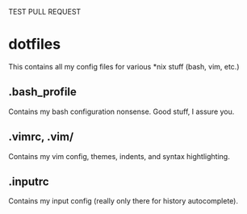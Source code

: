 TEST PULL REQUEST


dotfiles
========

This contains all my config files for various \*nix stuff (bash, vim, etc.)

.bash\_profile
-------------

Contains my bash configuration nonsense. Good stuff, I assure you. 

.vimrc, .vim/
-------------

Contains my vim config, themes, indents, and syntax hightlighting.

.inputrc
--------

Contains my input config (really only there for history autocomplete).
